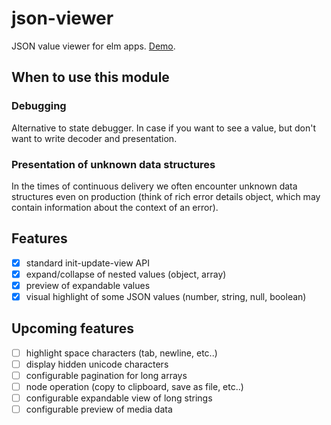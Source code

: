 # json-viewer

JSON value viewer for elm apps. [Demo](https://1602.github.io/json-viewer/).

## When to use this module

### Debugging

Alternative to state debugger. In case if you want to see a value, but don't want to write decoder and presentation.

### Presentation of unknown data structures

In the times of continuous delivery we often encounter unknown data structures even on production (think of rich error details object, which may contain information about the context of an error).

## Features

- [x] standard init-update-view API
- [x] expand/collapse of nested values (object, array)
- [x] preview of expandable values
- [x] visual highlight of some JSON values (number, string, null, boolean)

## Upcoming features

- [ ] highlight space characters (tab, newline, etc..)
- [ ] display hidden unicode characters
- [ ] configurable pagination for long arrays
- [ ] node operation (copy to clipboard, save as file, etc..)
- [ ] configurable expandable view of long strings
- [ ] configurable preview of media data
